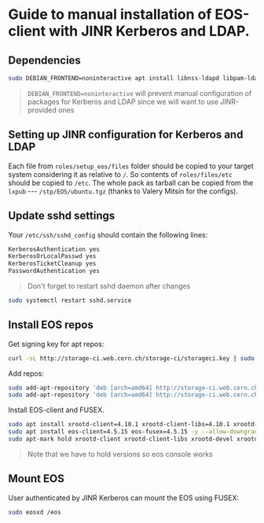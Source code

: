 # Guide to manual installation of EOS-client with JINR Kerberos and LDAP.
## Dependencies

```bash
sudo DEBIAN_FRONTEND=noninteractive apt install libnss-ldapd libpam-ldapd krb5-user libpam-krb5 libpam-ccreds auth-client-config
```
> `DEBIAN_FRONTEND=noninteractive` will prevent manual configuration of packages for Kerberos and LDAP since we will want to use JINR-provided ones

## Setting up JINR configuration for Kerberos and LDAP
Each file from `roles/setup_eos/files` folder should be copied to your target system considering it as relative to `/`. So contents of `roles/files/etc` should be copied to `/etc`. The whole pack as tarball can be copied from the `lxpub` --- `/stp/EOS/ubuntu.tgz` (thanks to Valery Mitsin for the configs).

## Update sshd settings
Your `/etc/ssh/sshd_config` should contain the following lines:
```bash
KerberosAuthentication yes
KerberosOrLocalPasswd yes
KerberosTicketCleanup yes
PasswordAuthentication yes
```
> Don't forget to restart sshd daemon after changes
```bash
sudo systemctl restart sshd.service
```

## Install EOS repos
Get signing key for apt repos:
```bash
curl -sL http://storage-ci.web.cern.ch/storage-ci/storageci.key | sudo apt-key add -
```

Add repos:
```bash
sudo add-apt-repository 'deb [arch=amd64] http://storage-ci.web.cern.ch/storage-ci/debian/xrootd/ bionic release'
sudo add-apt-repository 'deb [arch=amd64] http://storage-ci.web.cern.ch/storage-ci/debian/eos/citrine/ bionic tag'
```

Install EOS-client and FUSEX.
```bash
sudo apt install xrootd-client=4.10.1 xrootd-client-libs=4.10.1 xrootd-libs=4.10.1 -y --allow-downgrades
sudo apt install eos-client=4.5.15 eos-fusex=4.5.15 -y --allow-downgrades
sudo apt-mark hold xrootd-client xrootd-client-libs xrootd-devel xrootd-client-devel xrootd-libs eos-client eos-fusex
```
> Note that we have to hold versions so eos console works

## Mount EOS
User authenticated by JINR Kerberos can mount the EOS using FUSEX: 
```bash
sudo eosxd /eos
```
